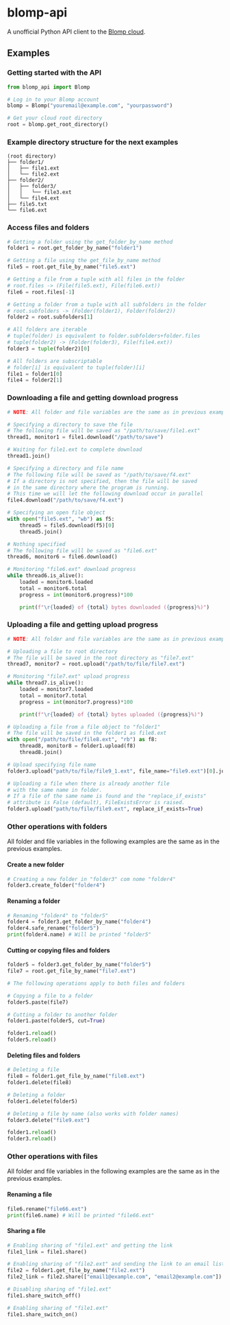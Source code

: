 # blomp-api
A unofficial Python API client to the [Blomp cloud](https://www.blomp.com).

## Examples

### Getting started with the API
```python
from blomp_api import Blomp

# Log in to your Blomp account
blomp = Blomp("youremail@example.com", "yourpassword")

# Get your cloud root directory
root = blomp.get_root_directory()
```

### Example directory structure for the next examples
```
(root directory)
├── folder1/
│   ├── file1.ext
│   └── file2.ext
├── folder2/
│   ├── folder3/
│   │   └── file3.ext
│   └── file4.ext
├── file5.txt
└── file6.ext
```

### Access files and folders
```python
# Getting a folder using the get_folder_by_name method
folder1 = root.get_folder_by_name("folder1")

# Getting a file using the get_file_by_name method
file5 = root.get_file_by_name("file5.ext")

# Getting a file from a tuple with all files in the folder
# root.files -> (File(file5.ext), File(file6.ext))
file6 = root.files[-1]

# Getting a folder from a tuple with all subfolders in the folder
# root.subfolders -> (Folder(folder1), Folder(folder2))
folder2 = root.subfolders[1]

# All folders are iterable
# tuple(folder) is equivalent to folder.subfolders+folder.files
# tuple(folder2) -> (Folder(folder3), File(file4.ext))
folder3 = tuple(folder2)[0]

# All folders are subscriptable
# folder[i] is equivalent to tuple(folder)[i]
file1 = folder1[0]
file4 = folder2[1]
```

### Downloading a file and getting download progress
```python
# NOTE: All folder and file variables are the same as in previous examples

# Specifying a directory to save the file
# The following file will be saved as "/path/to/save/file1.ext"
thread1, monitor1 = file1.download("/path/to/save")

# Waiting for file1.ext to complete download
thread1.join()

# Specifying a directory and file name
# The following file will be saved as "/path/to/save/f4.ext"
# If a directory is not specified, then the file will be saved
# in the same directory where the program is running.
# This time we will let the following download occur in parallel
file4.download("/path/to/save/f4.ext")

# Specifying an open file object
with open("file5.ext", "wb") as f5:
    thread5 = file5.download(f5)[0]
    thread5.join()

# Nothing specified
# The following file will be saved as "file6.ext"
thread6, monitor6 = file6.download()

# Monitoring "file6.ext" download progress
while thread6.is_alive():
    loaded = monitor6.loaded
    total = monitor6.total
    progress = int(monitor6.progress)*100

    print(f"\r{loaded} of {total} bytes downloaded ({progress}%)")
```

### Uploading a file and getting upload progress
```python
# NOTE: All folder and file variables are the same as in previous examples

# Uploading a file to root directory
# The file will be saved in the root directory as "file7.ext"
thread7, monitor7 = root.upload("/path/to/file/file7.ext")

# Monitoring "file7.ext" upload progress
while thread7.is_alive():
    loaded = monitor7.loaded
    total = monitor7.total
    progress = int(monitor7.progress)*100

    print(f"\r{loaded} of {total} bytes uploaded ({progress}%)")

# Uploading a file from a file object to "folder1"
# The file will be saved in the folder1 as file8.ext
with open("/path/to/file/file8.ext", "rb") as f8:
    thread8, monitor8 = folder1.upload(f8)
    thread8.join()

# Upload specifying file name
folder3.upload("path/to/file/file9_1.ext", file_name="file9.ext")[0].join()

# Uploading a file when there is already another file
# with the same name in folder.
# If a file of the same name is found and the "replace_if_exists"
# attribute is False (default), FileExistsError is raised.
folder3.upload("path/to/file/file9.ext", replace_if_exists=True)
```

### Other operations with folders
All folder and file variables in the following examples are the same as in the previous examples.

#### Create a new folder
```python
# Creating a new folder in "folder3" com nome "folder4"
folder3.create_folder("folder4")
```

#### Renaming a folder
```python
# Renaming "folder4" to "folder5"
folder4 = folder3.get_folder_by_name("folder4")
folder4.safe_rename("folder5")
print(folder4.name) # Will be printed "folder5"
```

#### Cutting or copying files and folders
```python
folder5 = folder3.get_folder_by_name("folder5")
file7 = root.get_file_by_name("file7.ext")

# The following operations apply to both files and folders

# Copying a file to a folder
folder5.paste(file7)

# Cutting a folder to another folder
folder1.paste(folder5, cut=True)

folder1.reload()
folder5.reload()
```

#### Deleting files and folders
```python
# Deleting a file
file8 = folder1.get_file_by_name("file8.ext")
folder1.delete(file8)

# Deleting a folder
folder1.delete(folder5)

# Deleting a file by name (also works with folder names)
folder3.delete("file9.ext")

folder1.reload()
folder3.reload()
```

### Other operations with files
All folder and file variables in the following examples are the same as in the previous examples.

#### Renaming a file
```python
file6.rename("file66.ext")
print(file6.name) # Will be printed "file66.ext"
```

#### Sharing a file
```python
# Enabling sharing of "file1.ext" and getting the link
file1_link = file1.share()

# Enabling sharing of "file2.ext" and sending the link to an email list
file2 = folder1.get_file_by_name("file2.ext")
file2_link = file2.share(["email1@example.com", "email2@example.com"])

# Disabling sharing of "file1.ext"
file1.share_switch_off()

# Enabling sharing of "file1.ext"
file1.share_switch_on()
```